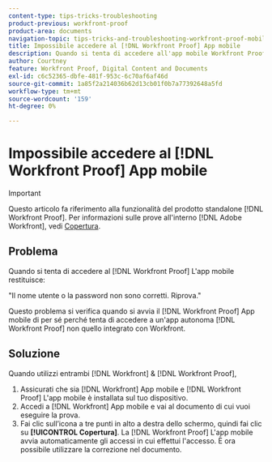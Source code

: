 ```yaml
---
content-type: tips-tricks-troubleshooting
product-previous: workfront-proof
product-area: documents
navigation-topic: tips-tricks-and-troubleshooting-workfront-proof-mobile
title: Impossibile accedere al [!DNL Workfront Proof] App mobile
description: Quando si tenta di accedere all'app mobile Workfront Proof, restituisce - EDIT ME.
author: Courtney
feature: Workfront Proof, Digital Content and Documents
exl-id: c6c52365-dbfe-481f-953c-6c70af6af46d
source-git-commit: 1a85f2a214036b62d13cb01f0b7a77392648a5fd
workflow-type: tm+mt
source-wordcount: '159'
ht-degree: 0%

---
```


# Impossibile accedere al [!DNL Workfront Proof] App mobile

>[!IMPORTANT]
>
>Questo articolo fa riferimento alla funzionalità del prodotto standalone [!DNL Workfront Proof]. Per informazioni sulle prove all&#39;interno [!DNL Adobe Workfront], vedi [Copertura](../../../review-and-approve-work/proofing/proofing.md).

## Problema

Quando si tenta di accedere al [!DNL Workfront Proof] L&#39;app mobile restituisce:

&quot;Il nome utente o la password non sono corretti. Riprova.&quot;

Questo problema si verifica quando si avvia il [!DNL Workfront Proof] App mobile di per sé perché tenta di accedere a un&#39;app autonoma [!DNL Workfront Proof] non quello integrato con Workfront.

## Soluzione

Quando utilizzi entrambi [!DNL Workfront] &amp; [!DNL Workfront Proof],

1. Assicurati che sia [!DNL Workfront] App mobile e [!DNL Workfront Proof] L&#39;app mobile è installata sul tuo dispositivo.
1. Accedi a [!DNL Workfront] App mobile e vai al documento di cui vuoi eseguire la prova.
1. Fai clic sull’icona a tre punti in alto a destra dello schermo, quindi fai clic su **[!UICONTROL Copertura]**.
La [!DNL Workfront Proof] L&#39;app mobile avvia automaticamente gli accessi in cui effettui l&#39;accesso.
È ora possibile utilizzare la correzione nel documento.
